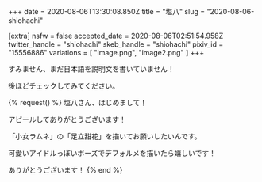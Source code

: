 +++
date = 2020-08-06T13:30:08.850Z
title = "塩八"
slug = "2020-08-06-shiohachi"

[extra]
nsfw = false
accepted_date = 2020-08-06T02:51:54.958Z
twitter_handle = "shiohachi"
skeb_handle = "shiohachi"
pixiv_id = "15556886"
variations = [
  "image.png",
  "image2.png"
]
+++

すみません、まだ日本語を説明文を書いていません！

後ほどチェックしてみてください。

{% request() %}
塩八さん、はじめまして！

アピールしてありがとうございます！

「小女ラムネ」の「足立甜花」を描いてお願いしたいんです。

可愛いアイドルっぽいポーズでデフォルメを描いたら嬉しいです！

ありがとうございます！
{% end %}